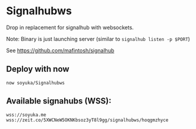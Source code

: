 # Signalhubws

Drop in replacement for signalhub with websockets.

Note: Binary is just launching server (similar to `signalhub listen -p $PORT`)

See https://github.com/mafintosh/signalhub

## Deploy with now

```
now soyuka/Signalhubws
```

## Available signahubs (WSS):

```
wss://soyuka.me
wss://zeit.co/5XWCNeW5OKNKbsoz3yT8l9gg/signalhubws/hoqgmzhyce
```

